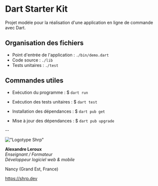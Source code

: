 # Dart Starter Kit

Projet modèle pour la réalisation d'une application en ligne de commande avec Dart.

## Organisation des fichiers

- Point d'entrée de l'application : `./bin/demo.dart`
- Code source : `./lib`
- Tests unitaires : `./test`

## Commandes utiles

- Exécution du programme :
$ `dart run`

- Exécution des tests unitaires :
$ `dart test`

- Installation des dépendances :
$ `dart pub get`

- Mise à jour des dépendances :
$ `dart pub upgrade`

--

!["Logotype Shrp"](https://sherpa.one/images/sherpa-logotype.png)

__Alexandre Leroux__  
_Enseignant / Formateur_  
_Développeur logiciel web & mobile_

Nancy (Grand Est, France)

<https://shrp.dev>
